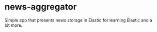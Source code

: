 # news-aggregator
Simple app that presents news storage in Elastic for learning Elastic and a bit more.

